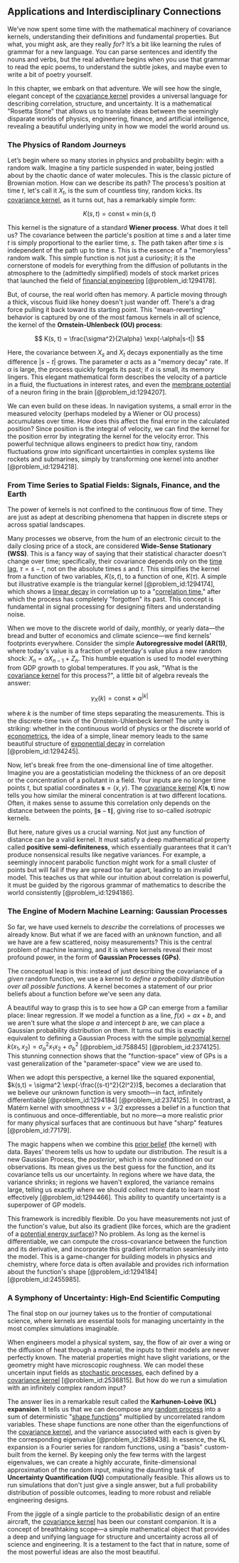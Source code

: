 ## Applications and Interdisciplinary Connections

We’ve now spent some time with the mathematical machinery of covariance kernels, understanding their definitions and fundamental properties. But what, you might ask, are they really *for*? It’s a bit like learning the rules of grammar for a new language. You can parse sentences and identify the nouns and verbs, but the real adventure begins when you use that grammar to read the epic poems, to understand the subtle jokes, and maybe even to write a bit of poetry yourself.

In this chapter, we embark on that adventure. We will see how the single, elegant concept of the [covariance kernel](@article_id:266067) provides a universal language for describing correlation, structure, and uncertainty. It is a mathematical "Rosetta Stone" that allows us to translate ideas between the seemingly disparate worlds of physics, engineering, finance, and artificial intelligence, revealing a beautiful underlying unity in how we model the world around us.

### The Physics of Random Journeys

Let’s begin where so many stories in physics and probability begin: with a random walk. Imagine a tiny particle suspended in water, being jostled about by the chaotic dance of water molecules. This is the classic picture of Brownian motion. How can we describe its path? The process’s position at time $t$, let's call it $X_t$, is the sum of countless tiny, random kicks. Its [covariance kernel](@article_id:266067), as it turns out, has a remarkably simple form:

$$
K(s, t) = \text{const} \times \min(s, t)
$$

This kernel is the signature of a standard **Wiener process**. What does it tell us? The covariance between the particle's position at time $s$ and a later time $t$ is simply proportional to the earlier time, $s$. The path taken after time $s$ is independent of the path up to time $s$. This is the essence of a "memoryless" random walk. This simple function is not just a curiosity; it is the cornerstone of models for everything from the diffusion of pollutants in the atmosphere to the (admittedly simplified) models of stock market prices that launched the field of [financial engineering](@article_id:136449) [@problem_id:1294178].

But, of course, the real world often has memory. A particle moving through a thick, viscous fluid like honey doesn't just wander off. There's a drag force pulling it back toward its starting point. This "mean-reverting" behavior is captured by one of the most famous kernels in all of science, the kernel of the **Ornstein-Uhlenbeck (OU) process**:

$$
K(s, t) = \frac{\sigma^2}{2\alpha} \exp(-\alpha|s-t|)
$$

Here, the covariance between $X_s$ and $X_t$ decays exponentially as the time difference $|s-t|$ grows. The parameter $\alpha$ acts as a "memory decay" rate. If $\alpha$ is large, the process quickly forgets its past; if $\alpha$ is small, its memory lingers. This elegant mathematical form describes the velocity of a particle in a fluid, the fluctuations in interest rates, and even the [membrane potential](@article_id:150502) of a neuron firing in the brain [@problem_id:1294207].

We can even build on these ideas. In navigation systems, a small error in the measured velocity (perhaps modeled by a Wiener or OU process) accumulates over time. How does this affect the final error in the calculated position? Since position is the integral of velocity, we can find the kernel for the position error by integrating the kernel for the velocity error. This powerful technique allows engineers to predict how tiny, random fluctuations grow into significant uncertainties in complex systems like rockets and submarines, simply by transforming one kernel into another [@problem_id:1294218].

### From Time Series to Spatial Fields: Signals, Finance, and the Earth

The power of kernels is not confined to the continuous flow of time. They are just as adept at describing phenomena that happen in discrete steps or across spatial landscapes.

Many processes we observe, from the hum of an electronic circuit to the daily closing price of a stock, are considered **Wide-Sense Stationary (WSS)**. This is a fancy way of saying that their statistical character doesn't change over time; specifically, their covariance depends only on the [time lag](@article_id:266618), $\tau = s-t$, not on the absolute times $s$ and $t$. This simplifies the kernel from a function of two variables, $K(s, t)$, to a function of one, $K(\tau)$. A simple but illustrative example is the triangular kernel [@problem_id:1294174], which shows a [linear decay](@article_id:198441) in correlation up to a "[correlation time](@article_id:176204)," after which the process has completely "forgotten" its past. This concept is fundamental in signal processing for designing filters and understanding noise.

When we move to the discrete world of daily, monthly, or yearly data—the bread and butter of economics and climate science—we find kernels' footprints everywhere. Consider the simple **Autoregressive model (AR(1))**, where today's value is a fraction of yesterday's value plus a new random shock: $X_n = \alpha X_{n-1} + Z_n$. This humble equation is used to model everything from GDP growth to global temperatures. If you ask, "What is the [covariance kernel](@article_id:266067) for this process?", a little bit of algebra reveals the answer:

$$
\gamma_X(k) = \text{const} \times \alpha^{|k|}
$$

where $k$ is the number of time steps separating the measurements. This is the discrete-time twin of the Ornstein-Uhlenbeck kernel! The unity is striking: whether in the continuous world of physics or the discrete world of [econometrics](@article_id:140495), the idea of a simple, linear memory leads to the same beautiful structure of [exponential decay](@article_id:136268) in correlation [@problem_id:1294245].

Now, let's break free from the one-dimensional line of time altogether. Imagine you are a geostatistician modeling the thickness of an ore deposit or the concentration of a pollutant in a field. Your inputs are no longer time points $t$, but spatial coordinates $\mathbf{s} = (x, y)$. The [covariance kernel](@article_id:266067) $K(\mathbf{s}, \mathbf{t})$ now tells you how similar the mineral concentration is at two different locations. Often, it makes sense to assume this correlation only depends on the distance between the points, $\|\mathbf{s} - \mathbf{t}\|$, giving rise to so-called *isotropic* kernels.

But here, nature gives us a crucial warning. Not just any function of distance can be a valid kernel. It must satisfy a deep mathematical property called **positive semi-definiteness**, which essentially guarantees that it can't produce nonsensical results like negative variances. For example, a seemingly innocent parabolic function might work for a small cluster of points but will fail if they are spread too far apart, leading to an invalid model. This teaches us that while our intuition about correlation is powerful, it must be guided by the rigorous grammar of mathematics to describe the world consistently [@problem_id:1294186].

### The Engine of Modern Machine Learning: Gaussian Processes

So far, we have used kernels to *describe* the correlations of processes we already know. But what if we are faced with an unknown function, and all we have are a few scattered, noisy measurements? This is the central problem of machine learning, and it is where kernels reveal their most profound power, in the form of **Gaussian Processes (GPs)**.

The conceptual leap is this: instead of just describing the covariance of a *given* random function, we use a kernel to *define a probability distribution over all possible functions*. A kernel becomes a statement of our prior beliefs about a function before we've seen any data.

A beautiful way to grasp this is to see how a GP can emerge from a familiar place: linear regression. If we model a function as a line, $f(x) = ax+b$, and we aren't sure what the slope $a$ and intercept $b$ are, we can place a Gaussian probability distribution on them. It turns out this is exactly equivalent to defining a Gaussian Process with the simple [polynomial kernel](@article_id:269546) $k(x_1, x_2) = \sigma_a^2 x_1 x_2 + \sigma_b^2$ [@problem_id:758845] [@problem_id:2374125]. This stunning connection shows that the "function-space" view of GPs is a vast generalization of the "parameter-space" view we are used to.

When we adopt this perspective, a kernel like the squared exponential, $k(s,t) = \sigma^2 \exp(-\frac{(s-t)^2}{2l^2})$, becomes a declaration that we believe our unknown function is very smooth—in fact, infinitely differentiable [@problem_id:1294184] [@problem_id:2374125]. In contrast, a Matérn kernel with smoothness $\nu=3/2$ expresses a belief in a function that is continuous and once-differentiable, but no more—a more realistic prior for many physical surfaces that are continuous but have "sharp" features [@problem_id:77179].

The magic happens when we combine this [prior belief](@article_id:264071) (the kernel) with data. Bayes' theorem tells us how to update our distribution. The result is a new Gaussian Process, the *posterior*, which is now conditioned on our observations. Its mean gives us the best guess for the function, and its covariance tells us our uncertainty. In regions where we have data, the variance shrinks; in regions we haven't explored, the variance remains large, telling us exactly where we should collect more data to learn most effectively [@problem_id:1294466]. This ability to quantify uncertainty is a superpower of GP models.

This framework is incredibly flexible. Do you have measurements not just of the function's value, but also its gradient (like forces, which are the gradient of a [potential energy surface](@article_id:146947))? No problem. As long as the kernel is differentiable, we can compute the cross-covariance between the function and its derivative, and incorporate this gradient information seamlessly into the model. This is a game-changer for building models in physics and chemistry, where force data is often available and provides rich information about the function's shape [@problem_id:1294184] [@problem_id:2455985].

### A Symphony of Uncertainty: High-End Scientific Computing

The final stop on our journey takes us to the frontier of computational science, where kernels are essential tools for managing uncertainty in the most complex simulations imaginable.

When engineers model a physical system, say, the flow of air over a wing or the diffusion of heat through a material, the inputs to their models are never perfectly known. The material properties might have slight variations, or the geometry might have microscopic roughness. We can model these uncertain input fields as [stochastic processes](@article_id:141072), each defined by a [covariance kernel](@article_id:266067) [@problem_id:2536815]. But how do we run a simulation with an infinitely complex random input?

The answer lies in a remarkable result called the **Karhunen-Loève (KL) expansion**. It tells us that we can decompose any [random process](@article_id:269111) into a sum of deterministic "[shape functions](@article_id:140521)" multiplied by uncorrelated random variables. These shape functions are none other than the eigenfunctions of the [covariance kernel](@article_id:266067), and the variance associated with each is given by the corresponding eigenvalue [@problem_id:2589438]. In essence, the KL expansion is a Fourier series for random functions, using a "basis" custom-built from the kernel. By keeping only the few terms with the largest eigenvalues, we can create a highly accurate, finite-dimensional approximation of the random input, making the daunting task of **Uncertainty Quantification (UQ)** computationally feasible. This allows us to run simulations that don't just give a single answer, but a full probability distribution of possible outcomes, leading to more robust and reliable engineering designs.

From the jiggle of a single particle to the probabilistic design of an entire aircraft, the [covariance kernel](@article_id:266067) has been our constant companion. It is a concept of breathtaking scope—a simple mathematical object that provides a deep and unifying language for structure and uncertainty across all of science and engineering. It is a testament to the fact that in nature, some of the most powerful ideas are also the most beautiful.